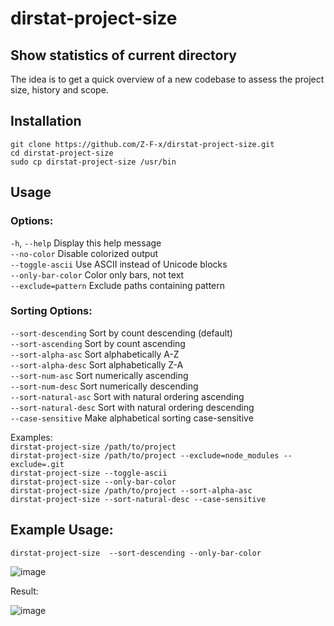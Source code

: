 # dirstat-project-size

## Show statistics of current directory
The idea is to get a quick overview of a new codebase to assess the project size, history and scope.

## Installation
```git clone https://github.com/Z-F-x/dirstat-project-size.git```\
```cd dirstat-project-size```\
```sudo cp dirstat-project-size /usr/bin```

## Usage

### Options:
  `-h`, `--help`           Display this help message\
  `--no-color`          Disable colorized output\
  `--toggle-ascii`      Use ASCII instead of Unicode blocks\
  `--only-bar-color`    Color only bars, not text\
  `--exclude=pattern`   Exclude paths containing pattern

### Sorting Options:
  `--sort-descending`   Sort by count descending (default)\
  `--sort-ascending`    Sort by count ascending\
  `--sort-alpha-asc`    Sort alphabetically A-Z\
  `--sort-alpha-desc`   Sort alphabetically Z-A\
  `--sort-num-asc`      Sort numerically ascending\
  `--sort-num-desc`     Sort numerically descending\
  `--sort-natural-asc`  Sort with natural ordering ascending\
  `--sort-natural-desc` Sort with natural ordering descending\
  `--case-sensitive`    Make alphabetical sorting case-sensitive

Examples:\
      ```dirstat-project-size /path/to/project```\
      ```dirstat-project-size /path/to/project --exclude=node_modules --exclude=.git```\
      ```dirstat-project-size --toggle-ascii```\
      ```dirstat-project-size --only-bar-color```\
      ```dirstat-project-size /path/to/project --sort-alpha-asc```\
      ```dirstat-project-size --sort-natural-desc --case-sensitive```

## Example Usage:

```dirstat-project-size  --sort-descending --only-bar-color```

![image](https://github.com/user-attachments/assets/288a7dff-27b2-4292-97c8-6d172c76ee7d)

Result:

![image](https://github.com/user-attachments/assets/11652dba-ebd3-4fbd-a347-a7cb266baf9b)


